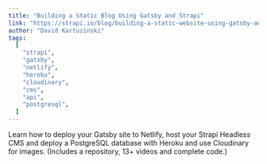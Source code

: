 ```yaml
---
title: "Building a Static Blog Using Gatsby and Strapi"
link: "https://strapi.io/blog/building-a-static-website-using-gatsby-and-strapi"
author: "David Kartuzinski"
tags:
  [
    "strapi",
    "gatsby",
    "netlify",
    "heroku",
    "cloudinary",
    "cms",
    "api",
    "postgresql",
  ]
---
```


Learn how to deploy your Gatsby site to Netlify, host your Strapi Headless CMS and deploy a PostgreSQL database with Heroku and use Cloudinary for images. (Includes a repository, 13+ videos and complete code.)

